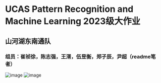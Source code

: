 # UCAS Pattern Recognition and Machine Learning 2023级大作业
## 山河湖东南通队
### 组员：崔祯徐，陈志强，王湑，伍昱衡，郑子辰，尹超（readme笔者）
![image](https://github.com/user-attachments/assets/c02e9d8e-dc36-4531-a2b5-c2aee450c744)
![image](https://github.com/user-attachments/assets/d6d4c833-6359-4c3d-a49a-f533e0fb9cb9)
